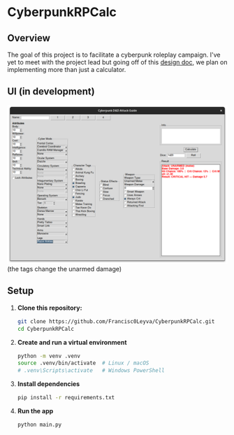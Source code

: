 # CyberpunkRPCalc
## Overview
The goal of this project is to facilitate a cyberpunk roleplay campaign. I've yet to meet with the project lead but going off of this [design doc](https://docs.google.com/document/d/13LgayXCpeodINIgvcOWp8RvYPPFfp2X_yK2ZNuREcr0/edit?usp=sharing), we plan on implementing more than just a calculator. 
## UI (in development)
![new ui](assets/newest_iteration_aug.png)
(the tags change the unarmed damage)
## Setup
1. **Clone this repository:**
   ``` bash
   git clone https://github.com/Francisc0Leyva/CyberpunkRPCalc.git
   cd CyberpunkRPCalc
   ```
2. **Create and run a virtual environment**
   ``` bash
   python -m venv .venv
   source .venv/bin/activate  # Linux / macOS
   # .venv\Scripts\activate   # Windows PowerShell
   ```
3. **Install dependencies**
   ``` bash
   pip install -r requirements.txt
   ```
4. **Run the app**
   ``` bash
   python main.py
   ```
